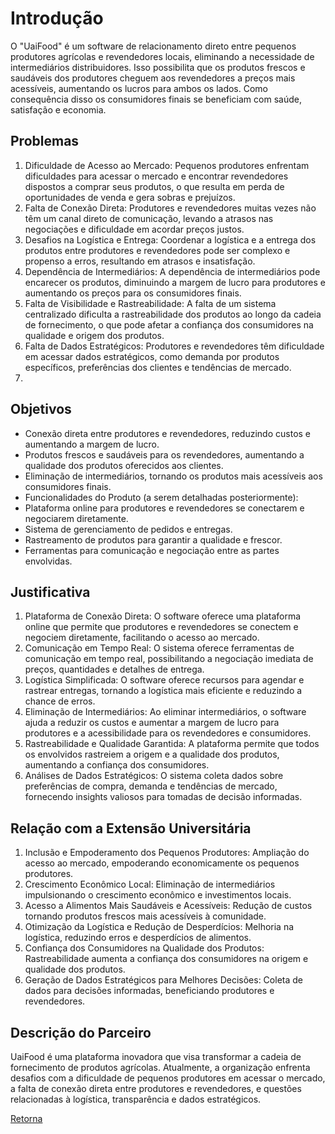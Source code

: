 # Introdução

O "UaiFood" é um software de relacionamento direto entre pequenos produtores agrícolas e revendedores locais, eliminando a necessidade de intermediários distribuidores. Isso possibilita que os produtos frescos e saudáveis dos produtores cheguem aos revendedores a preços mais acessíveis, aumentando os lucros para ambos os lados. Como consequência disso os consumidores finais se beneficiam com saúde, satisfação e economia.

## Problemas
1.  Dificuldade de Acesso ao Mercado: Pequenos produtores enfrentam dificuldades para acessar o mercado e encontrar revendedores dispostos a comprar seus produtos, o que resulta em perda de oportunidades de venda e gera sobras e prejuízos.
2. Falta de Conexão Direta: Produtores e revendedores muitas vezes não têm um canal direto de comunicação, levando a atrasos nas negociações e dificuldade em acordar preços justos.
3. Desafios na Logística e Entrega: Coordenar a logística e a entrega dos produtos entre produtores e revendedores pode ser complexo e propenso a erros, resultando em atrasos e insatisfação.
4. Dependência de Intermediários: A dependência de intermediários pode encarecer os produtos, diminuindo a margem de lucro para produtores e aumentando os preços para os consumidores finais.
5. Falta de Visibilidade e Rastreabilidade: A falta de um sistema centralizado dificulta a rastreabilidade dos produtos ao longo da cadeia de fornecimento, o que pode afetar a confiança dos consumidores na qualidade e origem dos produtos.
6. Falta de Dados Estratégicos: Produtores e revendedores têm dificuldade em acessar dados estratégicos, como demanda por produtos específicos, preferências dos clientes e tendências de mercado.
7. 
## Objetivos

- Conexão direta entre produtores e revendedores, reduzindo custos e aumentando a margem de lucro.
- Produtos frescos e saudáveis para os revendedores, aumentando a qualidade dos produtos oferecidos aos clientes.
- Eliminação de intermediários, tornando os produtos mais acessíveis aos consumidores finais.
- Funcionalidades do Produto (a serem detalhadas posteriormente):
- Plataforma online para produtores e revendedores se conectarem e negociarem diretamente.
- Sistema de gerenciamento de pedidos e entregas.
- Rastreamento de produtos para garantir a qualidade e frescor.
- Ferramentas para comunicação e negociação entre as partes envolvidas.
 
## Justificativa

1. Plataforma de Conexão Direta: O software oferece uma plataforma online que permite que produtores e revendedores se conectem e negociem diretamente, facilitando o acesso ao mercado.
2. Comunicação em Tempo Real: O sistema oferece ferramentas de comunicação em tempo real, possibilitando a negociação imediata de preços, quantidades e detalhes de entrega.
3. Logística Simplificada: O software oferece recursos para agendar e rastrear entregas, tornando a logística mais eficiente e reduzindo a chance de erros.
4. Eliminação de Intermediários: Ao eliminar intermediários, o software ajuda a reduzir os custos e aumentar a margem de lucro para produtores e a acessibilidade para os revendedores e consumidores.
5. Rastreabilidade e Qualidade Garantida: A plataforma permite que todos os envolvidos rastreiem a origem e a qualidade dos produtos, aumentando a confiança dos consumidores.
6. Análises de Dados Estratégicos: O sistema coleta dados sobre preferências de compra, demanda e tendências de mercado, fornecendo insights valiosos para tomadas de decisão informadas.
   
## Relação com a Extensão Universitária

1. Inclusão e Empoderamento dos Pequenos Produtores: Ampliação do acesso ao mercado, empoderando economicamente os pequenos produtores.
2. Crescimento Econômico Local: Eliminação de intermediários impulsionando o crescimento econômico e investimentos locais.
3. Acesso a Alimentos Mais Saudáveis e Acessíveis: Redução de custos tornando produtos frescos mais acessíveis à comunidade.
4. Otimização da Logística e Redução de Desperdícios: Melhoria na logística, reduzindo erros e desperdícios de alimentos.
5. Confiança dos Consumidores na Qualidade dos Produtos: Rastreabilidade aumenta a confiança dos consumidores na origem e qualidade dos produtos.
6. Geração de Dados Estratégicos para Melhores Decisões: Coleta de dados para decisões informadas, beneficiando produtores e revendedores.

## Descrição do Parceiro

UaiFood é uma plataforma inovadora que visa transformar a cadeia de fornecimento de produtos agrícolas. Atualmente, a organização enfrenta desafios com a dificuldade de pequenos produtores em acessar o mercado, a falta de conexão direta entre produtores e revendedores, e questões relacionadas à logística, transparência e dados estratégicos.

[Retorna](../README.md)
